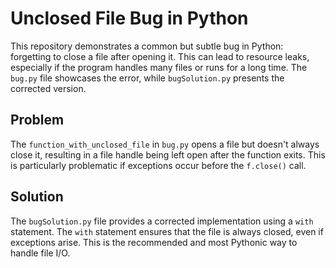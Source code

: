 # Unclosed File Bug in Python

This repository demonstrates a common but subtle bug in Python: forgetting to close a file after opening it.  This can lead to resource leaks, especially if the program handles many files or runs for a long time. The `bug.py` file showcases the error, while `bugSolution.py` presents the corrected version.

## Problem
The `function_with_unclosed_file` in `bug.py` opens a file but doesn't always close it, resulting in a file handle being left open after the function exits. This is particularly problematic if exceptions occur before the `f.close()` call.

## Solution
The `bugSolution.py` file provides a corrected implementation using a `with` statement. The `with` statement ensures that the file is always closed, even if exceptions arise.  This is the recommended and most Pythonic way to handle file I/O.
